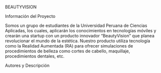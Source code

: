 BEAUTYVISION

Información del Proyecto

Somos un grupo de estudiantes de la Universidad Peruana de Ciencias Aplicadas, los cuales, aplicarán los conocimientos en tecnologías móviles y crearán una startup con un producto innovador “BeautyVision” que planea revolucionar el mundo de la estética. Nuestro producto utiliza tecnología como la Realidad Aumentada (RA) para ofrecer simulaciones de procedimientos de belleza como cortes de cabello, maquillaje, procedimientos dentales, etc.

Autores y Descripción




